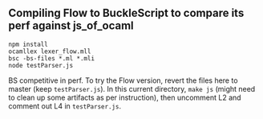 ## Compiling Flow to BuckleScript to compare its perf against js_of_ocaml

```
npm install
ocamllex lexer_flow.mll
bsc -bs-files *.ml *.mli
node testParser.js
```

BS competitive in perf. To try the Flow version, revert the files here to master (keep `testParser.js`). In this current directory, `make js` (might need to clean up some artifacts as per instruction), then uncomment L2 and comment out L4 in `testParser.js`.
